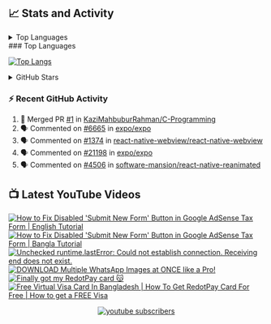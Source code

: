  <h2>📈 Stats and Activity</h2>

<details>
<summary>Top Languages</summary>

<p><img width="494" height="275" align="center" src="https://github-readme-stats.vercel.app/api/top-langs?username=KaziMahbuburRahman&show_icons=true&locale=en&layout=compact" alt="Top Languages" loading="eager" /></p>

</details>
### Top Languages

[![Top Langs](https://github-readme-stats.vercel.app/api/top-langs/?username=atapas&layout=compact)](https://github.com/anuraghazra/github-readme-stats)

<details>
<summary>GitHub Stars</summary>
<p><img width="494" align="center" src="https://github-readme-stats.vercel.app/api?username=KaziMahbuburRahman&show_icons=true&locale=en" alt="GitHub Stars" /></p>

</details>

<h3>⚡ Recent GitHub Activity</h3>

<!--START_SECTION:activity-->

1. 🎉 Merged PR [#1](https://github.com/KaziMahbuburRahman/C-Programming/pull/1) in [KaziMahbuburRahman/C-Programming](https://github.com/KaziMahbuburRahman/C-Programming)
2. 🗣 Commented on [#6665](https://github.com/expo/expo/issues/6665#issuecomment-2002363514) in [expo/expo](https://github.com/expo/expo)
3. 🗣 Commented on [#1374](https://github.com/react-native-webview/react-native-webview/issues/1374#issuecomment-2002363079) in [react-native-webview/react-native-webview](https://github.com/react-native-webview/react-native-webview)
4. 🗣 Commented on [#21198](https://github.com/expo/expo/issues/21198#issuecomment-1997944746) in [expo/expo](https://github.com/expo/expo)
5. 🗣 Commented on [#4506](https://github.com/software-mansion/react-native-reanimated/issues/4506#issuecomment-1986828131) in [software-mansion/react-native-reanimated](https://github.com/software-mansion/react-native-reanimated)
<!--END_SECTION:activity-->

<h2>📺 Latest YouTube Videos</h2>

  <!-- prettier-ignore-start -->
<!-- BEGIN YOUTUBE-CARDS -->

[![How to Fix Disabled 'Submit New Form' Button in Google AdSense Tax Form | English Tutorial](https://ytcards.demolab.com/?id=yoI2p1NxNqw&title=How+to+Fix+Disabled+%27Submit+New+Form%27+Button+in+Google+AdSense+Tax+Form+%7C+English+Tutorial&lang=en&timestamp=1740748937&background_color=%230d1117&title_color=%23ffffff&stats_color=%23dedede&max_title_lines=1&width=250&border_radius=5 "How to Fix Disabled 'Submit New Form' Button in Google AdSense Tax Form | English Tutorial")](https://www.youtube.com/watch?v=yoI2p1NxNqw)
[![How to Fix Disabled 'Submit New Form' Button in Google AdSense Tax Form | Bangla Tutorial](https://ytcards.demolab.com/?id=ALAqt9zrFT8&title=How+to+Fix+Disabled+%27Submit+New+Form%27+Button+in+Google+AdSense+Tax+Form+%7C+Bangla+Tutorial&lang=en&timestamp=1740308213&background_color=%230d1117&title_color=%23ffffff&stats_color=%23dedede&max_title_lines=1&width=250&border_radius=5 "How to Fix Disabled 'Submit New Form' Button in Google AdSense Tax Form | Bangla Tutorial")](https://www.youtube.com/watch?v=ALAqt9zrFT8)
[![Unchecked runtime.lastError: Could not establish connection. Receiving end does not exist.](https://ytcards.demolab.com/?id=h7vJ-WHgZnw&title=Unchecked+runtime.lastError%3A+Could+not+establish+connection.+Receiving+end+does+not+exist.&lang=en&timestamp=1735839065&background_color=%230d1117&title_color=%23ffffff&stats_color=%23dedede&max_title_lines=1&width=250&border_radius=5 "Unchecked runtime.lastError: Could not establish connection. Receiving end does not exist.")](https://www.youtube.com/watch?v=h7vJ-WHgZnw)
[![DOWNLOAD Multiple WhatsApp Images at ONCE like a Pro!](https://ytcards.demolab.com/?id=vIrG9fdCAM4&title=DOWNLOAD+Multiple+WhatsApp+Images+at+ONCE+like+a+Pro%21&lang=en&timestamp=1731122593&background_color=%230d1117&title_color=%23ffffff&stats_color=%23dedede&max_title_lines=1&width=250&border_radius=5 "DOWNLOAD Multiple WhatsApp Images at ONCE like a Pro!")](https://www.youtube.com/watch?v=vIrG9fdCAM4)
[![Finally got my RedotPay card 😽](https://ytcards.demolab.com/?id=o--dz11zaWg&title=Finally+got+my+RedotPay+card+%F0%9F%98%BD&lang=en&timestamp=1730216518&background_color=%230d1117&title_color=%23ffffff&stats_color=%23dedede&max_title_lines=1&width=250&border_radius=5 "Finally got my RedotPay card 😽")](https://www.youtube.com/watch?v=o--dz11zaWg)
[![Free Virtual Visa Card In Bangladesh | How To Get RedotPay Card For Free | How to get a FREE Visa](https://ytcards.demolab.com/?id=4qtaqTckRFU&title=Free+Virtual+Visa+Card+In+Bangladesh+%7C+How+To+Get+RedotPay+Card+For+Free+%7C+How+to+get+a+FREE+Visa&lang=en&timestamp=1730214150&background_color=%230d1117&title_color=%23ffffff&stats_color=%23dedede&max_title_lines=1&width=250&border_radius=5 "Free Virtual Visa Card In Bangladesh | How To Get RedotPay Card For Free | How to get a FREE Visa")](https://www.youtube.com/watch?v=4qtaqTckRFU)

<!-- END YOUTUBE-CARDS -->
<!-- prettier-ignore-end -->

<div align="center">
  <a href="https://www.youtube.com/c/TechHelpBangladesh?sub_confirmation=1">
    <img alt="youtube subscribers" title="Subscribe for more" src="https://custom-icon-badges.demolab.com/youtube/channel/subscribers/UCpnZ8p8i65RDy1zhXajulYw?color=%23E05D44&label=Subscribe%20for%20more&logo=video&logoColor=white&style=for-the-badge&labelColor=CE4630"/>
  </a>
</div>

<br/>
<div>
